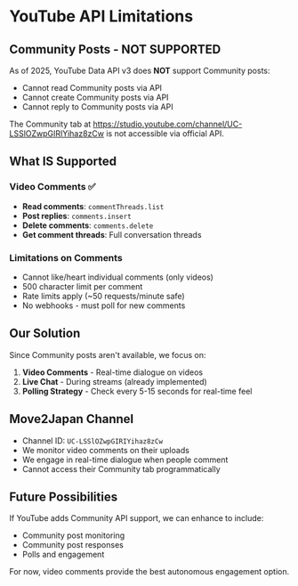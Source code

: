 # YouTube API Limitations

## Community Posts - NOT SUPPORTED
As of 2025, YouTube Data API v3 does **NOT** support Community posts:
- Cannot read Community posts via API
- Cannot create Community posts via API  
- Cannot reply to Community posts via API

The Community tab at https://studio.youtube.com/channel/UC-LSSlOZwpGIRIYihaz8zCw is not accessible via official API.

## What IS Supported

### Video Comments ✅
- **Read comments**: `commentThreads.list`
- **Post replies**: `comments.insert`
- **Delete comments**: `comments.delete`
- **Get comment threads**: Full conversation threads

### Limitations on Comments
- Cannot like/heart individual comments (only videos)
- 500 character limit per comment
- Rate limits apply (~50 requests/minute safe)
- No webhooks - must poll for new comments

## Our Solution

Since Community posts aren't available, we focus on:

1. **Video Comments** - Real-time dialogue on videos
2. **Live Chat** - During streams (already implemented)
3. **Polling Strategy** - Check every 5-15 seconds for real-time feel

## Move2Japan Channel
- Channel ID: `UC-LSSlOZwpGIRIYihaz8zCw`
- We monitor video comments on their uploads
- We engage in real-time dialogue when people comment
- Cannot access their Community tab programmatically

## Future Possibilities
If YouTube adds Community API support, we can enhance to include:
- Community post monitoring
- Community post responses
- Polls and engagement

For now, video comments provide the best autonomous engagement option.